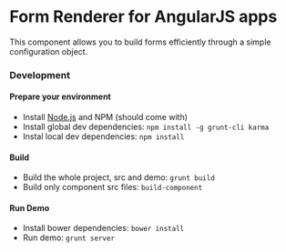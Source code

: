 # Form Renderer for AngularJS apps

This component allows you to build forms efficiently through a simple configuration object.

### Development
#### Prepare your environment
* Install [Node.js](http://nodejs.org/) and NPM (should come with)
* Install global dev dependencies: `npm install -g grunt-cli karma`
* Instal local dev dependencies: `npm install` 

#### Build
* Build the whole project, src and demo: `grunt build`
* Build only component src files: `build-component`

#### Run Demo
* Install bower dependencies: `bower install`
* Run demo: `grunt server`
